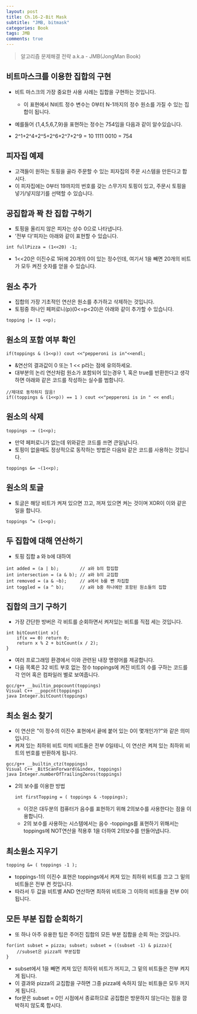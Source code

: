 ```yaml
---
layout: post
title: Ch.16-2-Bit Mask
subtitle: "JMB, bitmask"
categories: Book
tags: JMB
comments: true
---
```

> 알고리즘 문제해결 전략 a.k.a - JMB(JongMan Book)

## 비트마스크를 이용한 집합의 구현
 * 비트 마스크의 가장 중요한 사용 사례는 집합을 구현하는 것입니다.
   * 이 표현에서 N비트 정수 변수는 0부터 N-1까지의 정수 원소를 가질 수 있는 집합이 됩니다.

 * 예를들어 {1,4,5,6,7,9}을 표현하는 정수는 754임을 다음과 같이 알수있습니다.
 * 2^1+2^4+2^5+2^6+2^7+2^9 = 10 1111 0010 = 754

## 피자집 예제
* 고객들이 원하는 토핑을 골라 주문할 수 있는 피자집의 주문 시스템을 만든다고 합시다.
* 이 피자집에는 0부터 19까지의 번호를 갖는 스무가지 토핑이 있고, 주문시 토핑을 넣기/넣지않기를 선택할 수 있습니다.

## 공집합과 꽉 찬 집합 구하기
* 토핑을 올리지 않은 피자는 상수 0으로 나타냅니다.
* '전부 다'피자는 아래와 같이 표현할 수 있습니다.

```
int fullPizza = (1<<20) -1;
```
* 1<<20은 이진수로 1뒤에 20개의 0이 있는 정수인데, 여기서 1을 빼면 20개의 비트가 모두 켜진 숫자를 얻을 수 있습니다.

## 원소 추가
* 집합의 가장 기초적인 연산은 원소를 추가하고 삭제하는 것입니다.
* 토핑중 하나인 페퍼로니(p)(0<=p<20)은 아래와 같이 추가할 수 있습니다.
```
topping |= (1 <<p);
```

## 원소의 포함 여부 확인
```
if(toppings & (1<<p)) cout <<"pepperoni is in"<<endl;
```
* &연산의 결과값이 0 또는 1 << p라는 점에 유의하세요.
* 대부분의 논리 연산처럼 원소가 포함되어 있는경우 1, 혹은 true를 반환한다고 생각하면 아래와 같은 코드를 작성하는 실수를 범함니다.
```
//제대로 동작하지 않음!
if((toppings & (1<<p)) == 1 ) cout <<"pepperoni is in " << endl;
```

## 원소의 삭제
```
toppings -= (1<<p);
```
* 만약 페퍼로니가 없는데 위와같은 코드를 쓰면 큰일납니다.
* 토핑이 없을때도 정상적으로 동작하는 방법은 다음돠 같은 코드를 사용하는 것입니다.
```
toppings &= ~(1<<p);
```

## 원소의 토글
* 토글은 해당 비트가 켜져 있으면 끄고, 꺼져 있으면 켜는 것이며 XOR이 이와 같은 일을 합니다.
```
toppings ^= (1<<p);
```

## 두 집합에 대해 연산하기
* 토핑 집합 a 와 b에 대하여 
```
int added = (a | b);        // a와 b의 합집합
int intersection = (a & b); // a와 b의 교집합
int removed = (a & ~b);     // a에서 b를 뺀 차집합
int toggled = (a ^ b);      // a와 b중 하나에만 포함된 원소들의 집합
```

## 집합의 크기 구하기
* 가장 간단한 방버은 각 비트를 순회하면서 켜저있는 비트를 직접 세는 것입니다.
```
int bitCount(int x){
    if(x == 0) return 0;
    return x % 2 + bitCount(x / 2);
}
```
* 여러 프로그래밍 환경에서 이와 관련된 내장 명령어를 제공합니다.
* 다음 목록은 32 비트 부호 없는 정수 toppings에 켜진 비트의 수를 구하는 코드를 각 언어 혹은 컴파일러 별로 보여줍니다.
```
gcc/g++ __builtin_popcount(toppings)
Visual C++ __popcnt(toppings)
java Integer.bitCount(toppings)
```

## 최소 원소 찾기
* 이 연산은 "이 정수의 이진수 표현에서 끝에 붙어 있는 0이 몇개인가?"와 같은 의미입니다.
* 켜져 있는 최하위 비트 미틔 비트들은 전부 0일테니, 이 연산은 켜져 있는 최하위 비트의 번호를 반환하게 됩니다.
```
gcc/g++ __builtin_ctz(toppings)
Visual C++ _BitScanForward(&index, toppings)
java Integer.numberOfTrailingZeros(toppings)
```
* 2의 보수를 이용한 방법
  ```
  int firstTopping = ( toppings & -toppings);
  ```
  * 이것은 대두분의 컴퓨터가 음수를 표현하기 위해 2의보수를 사용한다는 점을 이용합니다.
  * 2의 보수를 사용하는 시스템에서는 음수 -toppings를 표현하기 위해서는 toppings에 NOT연산을 적용후 1을 더하여 2의보수를 만들어냅니다.


## 최소원소 지우기
```
topping &= ( toppings -1 );
```
* toppings-1의 이진수 표현은 toppings에서 켜져 있는 최하위 비트를 끄고 그 밑의 비트들은 전부 켠 컷입니다.
* 따라서 두 값을 비트별 AND 연산하면 최하위 비트와 그 이하의 비트들을 전부 0이 됩니다.

## 모든 부분 집합 순회하기
* 또 하나 아주 유용한 팁은 주어진 집합의 모든 부분 집합을 순회 하는 것입니다.
```
for(int subset = pizza; subset; subset = ((subset -1) & pizza){
    //subset은 pizza의 부분집합
}
```
* subset에서 1을 빼면 켜져 있던 최하위 비트가 꺼지고, 그 밑의 비트들은 전부 켜지게 됩니다.
* 이 결과와 pizza의 교집합을 구하면 그중 pizza에 속하지 않는 비트들은 모두 꺼지게 됩니다.
* for문은 subset = 0인 시점에서 종료하므로 공집합은 방문하지 않는다는 점을 깜박하지 않도록 합시다.